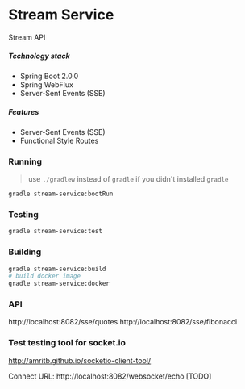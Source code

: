 Stream Service
=============
Stream API

##### Technology stack
* Spring Boot 2.0.0
* Spring WebFlux
* Server-Sent Events (SSE) 

##### Features
* Server-Sent Events (SSE)
* Functional Style Routes

### Running
> use `./gradlew` instead of `gradle` if you didn't installed `gradle`
```bash
gradle stream-service:bootRun
```
### Testing
```bash
gradle stream-service:test
```
### Building 
```bash
gradle stream-service:build
# build docker image
gradle stream-service:docker
```

### API
http://localhost:8082/sse/quotes
http://localhost:8082/sse/fibonacci

### Test testing tool for socket.io

http://amritb.github.io/socketio-client-tool/

Connect URL: http://localhost:8082/websocket/echo [TODO]